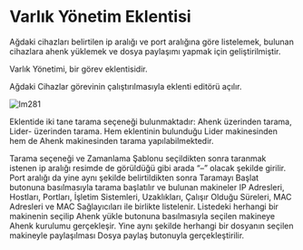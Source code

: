 # Varlık Yönetim Eklentisi

Ağdaki cihazları belirtilen ip aralığı ve port aralığına göre listelemek, bulunan cihazlara ahenk yüklemek ve dosya paylaşımı yapmak için geliştirilmiştir.

Varlık Yönetimi, bir görev eklentisidir.

Ağdaki Cihazlar görevinin çalıştırılmasıyla eklenti editörü açılır.

![Im281](https://github.com/Pardus-LiderAhenk/lider-ahenk-docs/blob/master/1.0.0/images/inventory.png)

Eklentide iki tane tarama seçeneği bulunmaktadır: Ahenk üzerinden tarama, Lider- üzerinden tarama. Hem eklentinin bulunduğu Lider makinesinden hem de Ahenk makinesinden tarama yapılabilmektedir.

Tarama seçeneği  ve  Zamanlama Şablonu  seçildikten sonra taranmak istenen ip aralığı resimde de görüldüğü gibi arada “–” olacak şekilde girilir. Port aralığı da yine aynı şekilde   belirtildikten   sonra  Taramayı   Başlat  butonuna   basılmasıyla   tarama   başlatılır   ve bulunan makineler IP Adresleri, Hostları, Portları, İşletim Sistemleri, Uzaklıkları, Çalışır Olduğu Süreleri, MAC Adresleri ve MAC Sağlayıcıları ile birlikte listelenir. Listedeki   herhangi   bir   makinenin   seçilip  Ahenk   yükle  butonuna   basılmasıyla   seçilen makineye  Ahenk   kurulumu   gerçekleşir.   Yine   aynı   şekilde   herhangi   bir   dosyanın   seçilen makineyle paylaşılması Dosya paylaş butonuyla gerçekleştirilir.